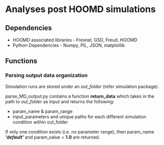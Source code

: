 # Analyses post HOOMD simulations
## Dependencies
* HOOMD associated libraries - Fresnel, GSD, Freud, HOOMD
* Python Dependencies - Numpy, PIL, JSON, matplotlib

## Functions
### Parsing output data organization
Simulation runs are stored under an *out_folder* (refer simulation package).

parse_MD_output.py contains a function **return_data** which takes in the path to *out_folder* as input and returns the following:
*  param_name & param_range
* input_parameters and unique paths for each different simulation condition within out_folder

If only one condition exists (i.e. no parameter range), then param_name ***'default'*** and param_value = **1.0** are returned.
